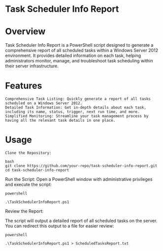 # Task Scheduler Info Report
# Overview

Task Scheduler Info Report is a PowerShell script designed to generate a comprehensive report of all scheduled tasks within a Windows Server 2012 environment. It provides detailed information on each task, helping administrators monitor, manage, and troubleshoot task scheduling within their server infrastructure.

# Features

    Comprehensive Task Listing: Quickly generate a report of all tasks scheduled on a Windows Server 2012.
    Detailed Task Information: Get in-depth details about each task, including its name, status, trigger, next run time, and more.
    Simplified Monitoring: Streamline your task management process by having all the relevant task details in one place.

# Usage

    Clone the Repository:

    bash
    git clone https://github.com/your-repo/task-scheduler-info-report.git
    cd task-scheduler-info-report


Run the Script:
Open a PowerShell window with administrative privileges and execute the script:

    powershell

    .\TaskSchedulerInfoReport.ps1

Review the Report:

The script will output a detailed report of all scheduled tasks on the server. You can redirect this output to a file for easier review:

    powershell

    .\TaskSchedulerInfoReport.ps1 > ScheduledTasksReport.txt

